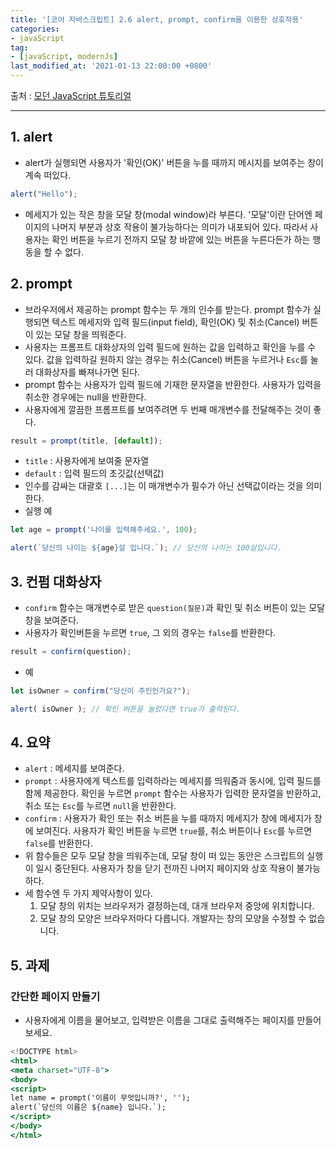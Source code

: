 ```yaml
---
title: '[코어 자바스크립트] 2.6 alert, prompt, confirm을 이용한 상호작용'
categories:
- javaScript
tag:
- [javaScript, modernJs]
last_modified_at: '2021-01-13 22:00:00 +0800'
---
```


출처 : [모던 JavaScript 튜토리얼](https://ko.javascript.info/)

---

## 1. alert

- alert가 실행되면 사용자가 '확인(OK)' 버튼을 누를 때까지 메시지를 보여주는 창이 계속 떠있다.

```jsx
alert("Hello");
```

- 메세지가 있는 작은 창을 모달 창(modal window)라 부른다. '모달'이란 단어엔 페이지의 나머지 부분과 상호 작용이 불가능하다는 의미가 내포되어 있다. 따라서 사용자는 확인 버튼을 누르기 전까지 모달 창 바깥에 있는 버튼을 누른다든가 하는 행동을 할 수 없다.

## 2. prompt

- 브라우저에서 제공하는 prompt 함수는 두 개의 인수를 받는다. prompt 함수가 실행되면 텍스트 메세지와 입력 필드(input field), 확인(OK) 및 취소(Cancel) 버튼이 있는 모달 창을 띄워준다.
- 사용자는 프롬프트 대화상자의 입력 필드에 원하는 값을 입력하고 확인을 누를 수 있다. 값을 입력하길 원하지 않는 경우는 취소(Cancel) 버튼을 누르거나 `Esc`를 눌러 대화상자를 빠져나가면 된다.
- prompt 함수는 사용자가 입력 필드에 기재한 문자열을 반환한다. 사용자가 입력을 취소한 경우에는 null을 반환한다.
- 사용자에게 깔끔한 프롬프트를 보여주려면 두 번째 매개변수를 전달해주는 것이 좋다.

```jsx
result = prompt(title, [default]);
```

- `title` :  사용자에게 보여줄 문자열
- `default` : 입력 필드의 초깃값(선택값)
- 인수를 감싸는 대괄호 `[...]`는 이 매개변수가 필수가 아닌 선택값이라는 것을 의미한다.
- 실행 예

```jsx
let age = prompt('나이를 입력해주세요.', 100);

alert(`당신의 나이는 ${age}살 입니다.`); // 당신의 나이는 100살입니다.
```

## 3. 컨펌 대화상자

- `confirm` 함수는 매개변수로 받은 `question(질문)`과 확인 및 취소 버튼이 있는 모달 창을 보여준다.
- 사용자가 확인버튼을 누르면 `true`, 그 외의 경우는 `false`를 반환한다.

```jsx
result = confirm(question);
```

- 예

```jsx
let isOwner = confirm("당신이 주인인가요?");

alert( isOwner ); // 확인 버튼을 눌렀다면 true가 출력된다.
```

## 4. 요약

- `alert` : 메세지를 보여준다.
- `prompt` : 사용자에게 텍스트를 입력하라는 메세지를 띄워줌과 동시에,  입력 필드를 함께 제공한다. 확인을 누르면 `prompt` 함수는 사용자가 입력한 문자열을 반환하고, 취소 또는 `Esc`를 누르면 `null`을 반환한다.
- `confirm` : 사용자가 확인 또는 취소 버튼을 누를 때까지 메세지가 창에 메세지가 창에 보여진다. 사용자가 확인 버튼을 누르면 `true`를, 취소 버튼이나 `Esc`를 누르면 `false`를 반환한다.
- 위 함수들은 모두 모달 창을 띄워주는데, 모달 창이 떠 있는 동안은 스크립트의 실행이 일시 중단된다. 사용자가 창을 닫기 전까진 나머지 페이지와 상호 작용이 불가능하다.
- 세 함수엔 두 가지 제약사항이 있다.
    1. 모달 창의 위치는 브라우저가 결정하는데, 대개 브라우저 중앙에 위치합니다.
    2. 모달 창의 모양은 브라우저마다 다릅니다. 개발자는 창의 모양을 수정할 수 없습니다.

## 5. 과제

### 간단한 페이지 만들기

- 사용자에게 이름을 물어보고, 입력받은 이름을 그대로 출력해주는 페이지를 만들어 보세요.

```jsx
<!DOCTYPE html>
<html>
<meta charset="UTF-8">
<body>
<script> 
let name = prompt('이름이 무엇입니까?', '');
alert(`당신의 이름은 ${name} 입니다.`);
</script>
</body>
</html>
```